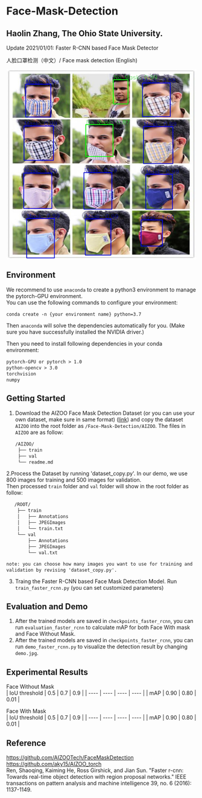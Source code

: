 # Face-Mask-Detection
## Haolin Zhang, The Ohio State University.

Update 2021/01/01: Faster R-CNN based Face Mask Detector  
  
人脸口罩检测（中文）/ Face mask detection (English)

<p align="center">
<img src="example.jpg" alt="Face-Mask-Detection-Demo" align="middle" width="800"/>
</p>

## Environment

We recommend to use `anaconda` to create a python3 environment to manage the pytorch-GPU environment.   
You can use the following commands to configure your environment:
```shell
conda create -n {your environment name} python=3.7
```
Then `anaconda` will solve the dependencies automatically for you. (Make sure you have successfully installed the NVIDIA driver.)

Then you need to install following dependencies in your conda environment:  
```
pytorch-GPU or pytorch > 1.0  
python-opencv > 3.0  
torchvision
numpy
```

## Getting Started
1. Download the AIZOO Face Mask Detection Dataset (or you can use your own dataset, make sure in same format)
([link](https://github.com/AIZOOTech/FaceMaskDetection)) 
and copy the dataset `AIZOO` into the root folder as `/Face-Mask-Detection/AIZOO`.
The files in `AIZOO` are as follow:
   ```shell script
   /AIZOO/
    ├── train
    ├── val
    └── readme.md
    ```   

2.Process the Dataset by running 'dataset_copy.py'. In our demo, we use 800 images for training and 500 images for validation.  
Then processed `train` folder and `val` folder will show in the root folder as follow:    
   
```shell script  
   /ROOT/  
    ├── train  
    │   ├── Annotations  
    │   ├── JPEGImages  
    │   └── train.txt  
    └── val  
        ├── Annotations  
        ├── JPEGImages  
        └── val.txt  
```

    note: you can choose how many images you want to use for training and validation by revising 'dataset_copy.py'.  
    
3. Traing the Faster R-CNN based Face Mask Detection Model. Run `train_faster_rcnn.py` (you can set customized parameters)  


## Evaluation and Demo  

1. After the trained models are saved in `checkpoints_faster_rcnn`, you can run `evaluation_faster_rcnn` to calculate mAP for both Face With mask and Face Without Mask.
2. After the trained models are saved in `checkpoints_faster_rcnn`, you can run `demo_faster_rcnn.py` to visualize the detection result by changing `demo.jpg`.   

## Experimental Results

Face Without Mask  
|  IoU threshold   | 0.5  | 0.7   | 0.9  |
|  ----  | ----  | ----  | ----  |
| mAP  | 0.90 | 0.80  | 0.01 |

Face With Mask  
|  IoU threshold   | 0.5  | 0.7   | 0.9  |
|  ----  | ----  | ----  | ----  |
| mAP  | 0.90 | 0.80  | 0.01 |


## Reference
https://github.com/AIZOOTech/FaceMaskDetection  
https://github.com/aky15/AIZOO_torch  
Ren, Shaoqing, Kaiming He, Ross Girshick, and Jian Sun. "Faster r-cnn: Towards real-time object detection with region proposal networks." IEEE transactions on pattern analysis and machine intelligence 39, no. 6 (2016): 1137-1149.  

